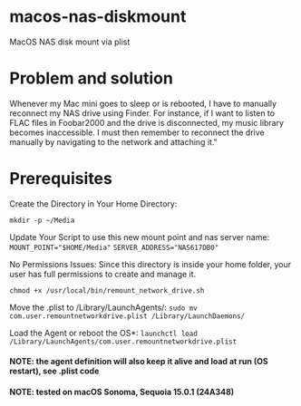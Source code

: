 # macos-nas-diskmount
MacOS NAS disk mount via plist

# Problem and solution
Whenever my Mac mini goes to sleep or is rebooted, I have to manually reconnect my NAS drive using Finder. For instance, if I want to listen to FLAC files in Foobar2000 and the drive is disconnected, my music library becomes inaccessible. I must then remember to reconnect the drive manually by navigating to the network and attaching it."

# Prerequisites 

Create the Directory in Your Home Directory:

`mkdir -p ~/Media`

Update Your Script to use this new mount point and nas server name:
`MOUNT_POINT="$HOME/Media"`
`SERVER_ADDRESS="NAS617DB0"`

No Permissions Issues: Since this directory is inside your home folder, your user has full permissions to create and manage it.

`chmod +x /usr/local/bin/remount_network_drive.sh`

Move the .plist to /Library/LaunchAgents/:
`sudo mv com.user.remountnetworkdrive.plist /Library/LaunchDaemons/`

Load the Agent or reboot the OS*:
`launchctl load /Library/LaunchAgents/com.user.remountnetworkdrive.plist`

#### NOTE: the agent definition will also keep it alive and load at run (OS restart), see .plist code<br />
#### NOTE: tested on macOS Sonoma, Sequoia 15.0.1 (24A348)
